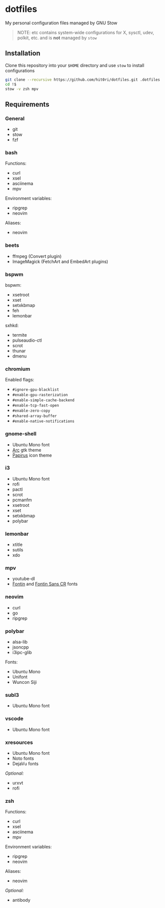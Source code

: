 # dotfiles

My personal configuration files managed by GNU Stow

> NOTE: etc contains system-wide configurations for X, sysctl, udev, polkit, etc.
> and is **not** managed by `stow`

## Installation

Clone this repository into your `$HOME` directory and use `stow` to install configurations

```bash
git clone --recursive https://github.com/hit0ri/dotfiles.git .dotfiles
cd !$
stow -v zsh mpv
```

## Requirements

### General

- git
- stow
- fzf

### bash

Functions:

- curl
- xsel
- asciinema
- mpv

Environment variables:

- ripgrep
- neovim

Aliases:

- neovim

### beets

- ffmpeg (Convert plugin)
- ImageMagick (FetchArt and EmbedArt plugins)

### bspwm

bspwm:

- xsetroot
- xset
- setxkbmap
- feh
- lemonbar

sxhkd:

- termite
- pulseaudio-ctl
- scrot
- thunar
- dmenu

### chromium

Enabled flags:

- `#ignore-gpu-blacklist`
- `#enable-gpu-rasterization`
- `#enable-simple-cache-backend`
- `#enable-tcp-fast-open`
- `#enable-zero-copy`
- `#shared-array-buffer`
- `#enable-native-notifications`

### gnome-shell

- Ubuntu Mono font
- [Arc](https://github.com/horst3180/arc-theme) gtk theme
- [Papirus](https://github.com/PapirusDevelopmentTeam/papirus-icon-theme) icon theme

### i3

- Ubuntu Mono font
- rofi
- pactl
- scrot
- pcmanfm
- xsetroot
- xset
- setxkbmap
- polybar

### lemonbar

- xtitle
- sutils
- xdo

### mpv

- youtube-dl
- [Fontin](https://www.exljbris.com/fontin.html) and [Fontin Sans CR](https://www.exljbris.com/fontinsans.html) fonts

### neovim

- curl
- go
- ripgrep

### polybar

- alsa-lib
- jsoncpp
- i3ipc-glib

Fonts:

  - Ubuntu Mono
  - Unifont
  - Wuncon Siji

### subl3

- Ubuntu Mono font

### vscode

- Ubuntu Mono font

### xresources

- Ubuntu Mono font
- Noto fonts
- DejaVu fonts

*Optional:*

- urxvt
- rofi

### zsh

Functions:

- curl
- xsel
- asciinema
- mpv

Environment variables:

- ripgrep
- neovim

Aliases:

- neovim

*Optional:*

- antibody
